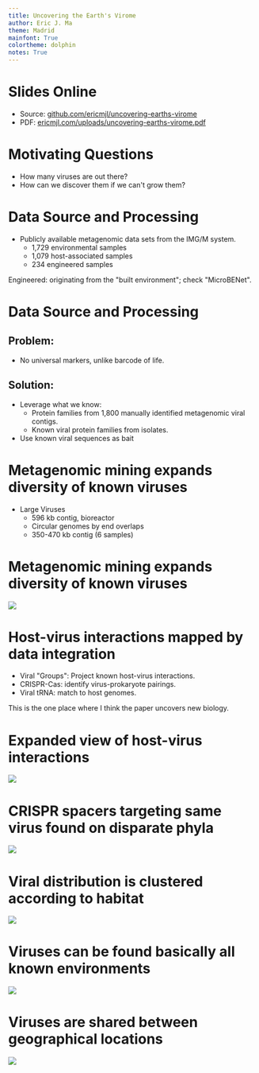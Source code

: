 ```yaml
---
title: Uncovering the Earth's Virome
author: Eric J. Ma
theme: Madrid
mainfont: True
colortheme: dolphin
notes: True
---
```


# Slides Online

- Source: [github.com/ericmjl/uncovering-earths-virome][source]
- PDF: [ericmjl.com/uploads/uncovering-earths-virome.pdf][pdf]

[pdf]: http://www.ericmjl.com/uploads/uncovering-earths-virome.pdf
[source]: http://github.com/ericmjl/uncovering-earths-virome

# Motivating Questions

- How many viruses are out there?
- How can we discover them if we can't grow them?

# Data Source and Processing

- Publicly available metagenomic data sets from the IMG/M system.
    - 1,729 environmental samples
    - 1,079 host-associated samples
    - 234 engineered samples

Engineered: originating from the "built environment"; check "MicroBENet".

# Data Source and Processing

## Problem:
- No universal markers, unlike barcode of life.

## Solution:
- Leverage what we know:
    - Protein families from 1,800 manually identified metagenomic viral contigs.
    - Known viral protein families from isolates.
- Use known viral sequences as bait

# Metagenomic mining expands diversity of known viruses

- Large Viruses
    - 596 kb contig, bioreactor
    - Circular genomes by end overlaps
    - 350-470 kb contig (6 samples)

# Metagenomic mining expands diversity of known viruses

![](./figures/nature19094-f1.jpg)

# Host-virus interactions mapped by data integration

- Viral "Groups": Project known host-virus interactions.
- CRISPR-Cas: identify virus-prokaryote pairings.
- Viral tRNA: match to host genomes.

This is the one place where I think the paper uncovers new biology.

# Expanded view of host-virus interactions

![](./figures/nature19094-f2.jpg)

# CRISPR spacers targeting same virus found on disparate phyla

![](./figures/nature19094-f3.jpg)

# Viral distribution is clustered according to habitat

![](./figures/nature19094-f4.jpg)

# Viruses can be found basically all known environments

![](./figures/nature19094-f5.jpg)

# Viruses are shared between geographical locations

![](./figures/nature19094-f6.jpg)
